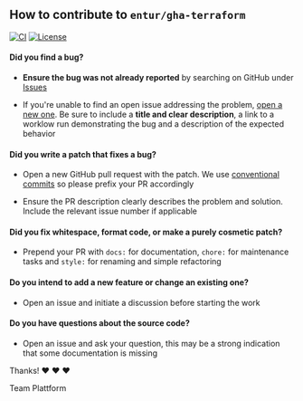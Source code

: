 ## How to contribute to `entur/gha-terraform`

[![CI](https://github.com/entur/gha-terraform/actions/workflows/ci.yml/badge.svg)](https://github.com/entur/gha-terraform/actions/workflows/ci.yml)
[![License](https://img.shields.io/github/license/entur/gha-terraform)](https://github.com/entur/gha-terraform)

#### **Did you find a bug?**

- **Ensure the bug was not already reported** by searching on GitHub under [Issues](https://github.com/entur/gha-terraform/issues)

- If you're unable to find an open issue addressing the problem, [open a new one](https://github.com/entur/gha-terraform/issues/new). Be sure to include a **title and clear description**, a link to a worklow run demonstrating the bug and a description of the expected behavior

#### **Did you write a patch that fixes a bug?**

- Open a new GitHub pull request with the patch. We use [conventional commits](https://www.conventionalcommits.org/en/v1.0.0/) so please prefix your PR accordingly

- Ensure the PR description clearly describes the problem and solution. Include the relevant issue number if applicable

#### **Did you fix whitespace, format code, or make a purely cosmetic patch?**

- Prepend your PR with `docs:` for documentation, `chore:` for maintenance tasks and `style:` for renaming and simple refactoring

#### **Do you intend to add a new feature or change an existing one?**

- Open an issue and initiate a discussion before starting the work

#### **Do you have questions about the source code?**

- Open an issue and ask your question, this may be a strong indication that some documentation is missing

Thanks! :heart: :heart: :heart:

Team Plattform
